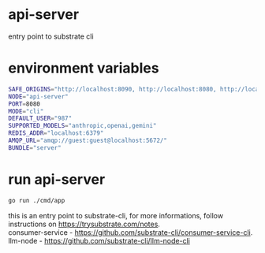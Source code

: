 # api-server
entry point to substrate cli

# environment variables

```bash
SAFE_ORIGINS="http://localhost:8090, http://localhost:8080, http://localhost:3000"
NODE="api-server"
PORT=8080
MODE="cli"
DEFAULT_USER="987"
SUPPORTED_MODELS="anthropic,openai,gemini"
REDIS_ADDR="localhost:6379"
AMQP_URL="amqp://guest:guest@localhost:5672/"
BUNDLE="server"
```

# run api-server

```bash
go run ./cmd/app
```

this is an entry point to substrate-cli, for more informations, follow instructions on https://trysubstrate.com/notes.   
consumer-service - https://github.com/substrate-cli/consumer-service-cli.  
llm-node - https://github.com/substrate-cli/llm-node-cli


